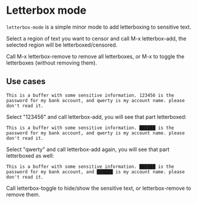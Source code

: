 # Letterbox mode
`letterbox-mode` is a simple minor mode to add letterboxing to sensitive text.

Select a region of text you want to censor and call M-x letterbox-add, the selected region will be letterboxed/censored.

Call M-x letterbox-remove to remove all letterboxes, or M-x to toggle the letterboxes (without removing them).

## Use cases
	
	This is a buffer with some sensitive information. 123456 is the password for my bank account, and qwerty is my account name. please don't read it.
	
Select "123456" and call letterbox-add, you will see that part letterboxed:

	This is a buffer with some sensitive information. ██████ is the password for my bank account, and qwerty is my account name. please don't read it.
	
Select "qwerty" and call letterbox-add again, you will see that part letterboxed as well:

	This is a buffer with some sensitive information. ██████ is the password for my bank account, and ██████ is my account name. please don't read it.
	
Call letterbox-toggle to hide/show the sensitive text, or letterbox-remove to remove them.
